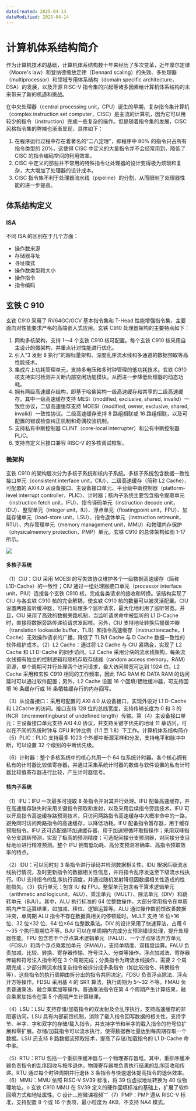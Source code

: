 ```yaml
---
dateCreated: 2025-04-14
dateModified: 2025-04-14
---
```

# 计算机体系结构简介

作为计算机技术的基础，计算机体系结构数十年来经历了多次变革，近年摩尔定律（Moore's law）和登纳德缩放定律（Dennard scaling）的失效、多处理器（multiprocessor）和领域专用体系结构（domain specific architecture，DSA）的发展，以及开源 RISC-V 指令集的兴起等诸多因素给计算机体系结构的未来带来了新的机遇和挑战。

在中央处理器（central processing unit，CPU）诞生的早期，复杂指令集计算机（complex instruction set computer，CISC）是主流的计算机，因为它可以用较少的指令（instruction）完成一些复杂的操作。但是随着指令集的发展，CISC 风格指令集的弊端也渐渐显现，具体如下：

1. 在程序运行过程中存在着著名的“二八定理”，即程序中 80% 的指令只占所有指令类型的 20%，这使得 CISC 中定义的大量指令并不会经常用到，降低了 CISC 的指令编码空间的利用效率。
2. CISC 中定义的那些并不常用的特殊指令让处理器的设计变得极为烦琐和复杂，大大增加了处理器的设计成本。
3. CISC 指令集不利于处理器流水线（pipeline）的分割，从而限制了处理器性能的进一步提高。

## 体系结构定义
### ISA

不同 ISA 的区别在于几个方面：

- 操作数来源
- 存储器寻址
- 寻址模式
- 操作数类型和大小
- 操作指令
- 指令编码

## 玄铁 C 910

玄铁 C910 采用了 RV64GC/GCV 基本指令集和 T-Head 性能增强指令集，主要面向对性能要求严格的高端嵌入式应用。玄铁 C910 处理器架构的主要特点如下：

1. 同构多核架构，支持 1～4 个玄铁 C910 核可配置。每个玄铁 C910 核采用自主设计的微架构，并重点针对性能进行优化。
2. 引入“3 发射 8 执行”的超标量架构、深度乱序流水线和多通道的数据预取等高性能技术。
3. 集成片上功耗管理单元，支持多电压和多时钟管理的低功耗技术。玄铁 C910 核支持实时检测并关断内部空闲功能模块，从而进一步降低处理器的动态功耗。
4. 拥有两级高速缓存结构，即基于哈佛架构一级高速缓存和共享的二级高速缓存。其中一级高速缓存支持 MESI（modified, exclusive, shared, invalid）一致性协议，二级高速缓存支持 MOESI（modified, owner, exclusive, shared, invalid）一致性协议。二级高速缓存支持 8 路组相联或 16 路组相联，以及可配置的错误检查纠正机制和奇偶校验机制。
5. 支持私有中断控制器 CLINT（core-local interrupter）和公有中断控制器 PLIC。
6. 支持自定义且接口兼容 RISC-V 的多核调试框架。

### 微架构

玄铁 C910 的架构层次分为多核子系统和核内子系统。多核子系统包含数据一致性接口单元（consistent interface unit，CIU）、二级高速缓存（简称 L2 Cache）、可配置的 AXI4.0 从设备接口、主设备接口单元、平台级中断控制器（platform-level interrupt controller，PLIC）、计时器；核内子系统主要包含指令提取单元（instruction fetch unit，IFU）、指令译码单元（instruction decode unit，IDU）、整型单元（integer unit，IU）、浮点单元（floatingpoint unit，FPU）、加载存储单元（load-store unit，LSU）、指令退休单元（instruction retireunit，RTU）、内存管理单元（memory management unit，MMU）和物理内存保护（physicalmemory protection，PMP）单元。玄铁 C910 的总体架构如图 1-17 所示。

![](玄铁总体架构.png)

#### 多核子系统

（1）CIU：CIU 采用 MOESI 的写失效协议维护各个一级数据高速缓存（简称 L1D-Cache）的一致性；CIU 通过一组处理器接口单元（processor interface unit，PIU）连接各个玄铁 C910 核，完成各类请求的接收和转换。该结构实现了 CIU 与各玄铁 C910 核的完全解耦，使玄铁 C910 核的数量可以被灵活配置。CIU 设置两路监听缓冲器，可并行处理多个监听请求，最大化地利用了监听带宽。并且，CIU 采用了高效的数据旁路机制，当监听请求命中被监听的 L1 D-Cache 时，直接将数据旁路传递给请求发起核。另外，CIU 支持地址转换后援缓冲器（translation lookaside buffer，TLB）和指令高速缓存（instructioncache，I Cache）无效操作请求的广播，降低了 TLB/I Cache 与 D Cache 数据一致性的软件维护成本。（2）L2 Cache：通过将 L2 Cache 与 CIU 紧耦合，实现了 L2 Cache 和 L1 D-Cache 的同步访问。L2 Cache 采用分块的流水线架构，每条流水线拥有独立的控制逻辑和随机存取存储器（random access memory，RAM）资源，单个周期可并行处理两个访问请求，最大访问带宽可达到 1024 位。L2 Cache 采用和玄铁 C910 相同的工作频率，因此 TAG RAM 和 DATA RAM 的访问延时可以通过软件配置；另外，L2 Cache 设置 16 个回填/牺牲缓冲器，可支持回填 16 条缓存行或 16 条牺牲缓存行的内存回写。

（3）从设备接口：采用可配置的 AXI 4.0 从设备接口，实现外设对 L1 D-Cache 和 L2Cache 的访问。接口支持 128 位的总线宽度，支持传输长度为 0 和 3 的 INCR（incrementingburst of undefined length）传输。第（4）主设备接口单元：主设备接口单元支持 AXI 4.0 协议，并支持关键字优先的地址 11 章访问，可以在不同的系统时钟与 CPU 时钟比例（1∶1 至 1∶8）下工作。计算机体系结构简介（5）PLIC：PLIC 支持最多 1023 个外部中断源采样和分发，支持电平和脉冲中断，可以设置 32 个级别的中断优先级。

（6）计时器：整个多核系统中的核心共用一个 64 位系统计时器。各个核心拥有私有的计时器比较值寄存器，并通过采集系统计时器的数值与软件设置的私有计时器比较值寄存器进行比较，产生计时器信号。

#### 核内子系统

（1）IFU：IFU 一次最多可提取 8 条指令并对其并行处理。IFU 配备高速缓存，并在高速缓存缺失时采用关键指令预取和发射，以及采用后续指令旁路技术。IFU 可以开启指令高速缓存路预测技术，只访问两路指令高速缓存中大概率命中的一路，避免同时访问两路指令的高速缓存，以降低功耗。IFU 配备指令暂存器，用于缓存预取指令。IFU 还可选配循环加速缓存器，用于加速短循环取指操作；采用双峰指令分支跳转预测，实现了极高的预测精度；可选配间接分支预测器，对间接分支目标地址进行精准预测。整个 IFU 拥有低功耗、高分支预测准确率、高指令预取效率的特点。

（2）IDU：可以同时对 3 条指令进行译码并检测数据相关性。IDU 根据后级流水线执行情况，及时更新指令的数据相关性信息，并将指令乱序发送至下级流水线执行。IDU 支持指令的乱序执行调度，并通过随机发射降低因数据相关性造成的性能损失。（3）执行单元：包含 IU 和 FPU。整型单元包含若干算术逻辑单元（arithmetic and logicunit，ALU）、乘法单元（MULT）、除法单元（DIV）和跳转单元（BJU）。其中，ALU 执行标准的 64 位整数操作，大部分常用指令在单周期内产生运算结果，如加减、移位、逻辑运算等。ALU 通过操作数前馈改善数据冲突，单周期 ALU 指令不存在数据真相关的停顿延时。MULT 支持 16 位×16 位、32 位×32 位、64 位×64 位整数乘法。DIV 的设计采用了快速算法，占用 6～35 个执行周期位不等。BJU 可以在单周期内完成分支预测错误处理，提升处理器性能。FPU 包含若干个浮点算术逻辑单元（FALU）、一个浮点除法开方单元（FDSU）和两个浮点乘累加单元（FMAU），支持单精度、双精度运算。FALU 负责加减、比较、转换、寄存器传输、符号注入、分类等操作。浮点加减法、寄存器传输和符号注入指令可在 3 个周期完成；分类指令为跨流水线操作，需要 2 个周期完成；少部分跨流水线复杂指令被拆分成多条指令（如比较指令、转换指令等），这些指令的执行周期由拆分出的指令共同决定。FDSU 负责浮点除法、浮点开方等操作。FDSU 采用基 4 的 SRT 算法，执行周期为 5～32 不等。FMAU 负责普通乘法、融合乘累加等操作。普通乘法指令在第 4 个周期产生计算结果，融合乘累加指令在第 5 个周期产生计算结果。

（4）LSU：LSU 支持存储/加载指令的双发射及全乱序执行，支持高速缓存的非阻塞访问。LSU 具有内部前馈机制，消除了载入指令回写数据的相关性。支持字节、半字、字和双字的存储/载入指令，并支持字节和半字的载入指令的符号位扩展和零扩展。存储/加载指令可以流水执行，使得数据吞吐量达到每周期存取一个数据。LSU 还支持 8 路数据流预取技术，提高了存储/加载指令的 L1 D-Cache 命中率。

（5）RTU：RTU 包括一个重排序缓冲器与一个物理寄存器堆。其中，重排序缓冲器负责指令的乱序回收与按序退休，物理寄存器堆负责执行结果的乱序回收和传递。RTU 通过每个时钟周期并行退休 3 条指令与快速退休提高指令的退休效率。（6）MMU：MMU 依照 RISC-V SV39 标准，将 39 位虚拟地址转换为 40 位物理地址。o 玄铁 C910 MMU 在 SV39 定义的硬件回填标准的基础上，扩展了软件回填方式和地址属性。C 设计︵附微课视频︶（7）PMP：PMP 遵从 RISC-V 标准，支持配置 8 个或 16 个表项，最小粒度为 4KB，不支持 NA4 模式。
